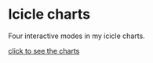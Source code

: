 # Icicle charts
Four interactive modes in my icicle charts.
<p>
    <a href="https://mlr17.github.io/blob/main/Icicle-charts_final.html">click to see the charts</a>
</p>
